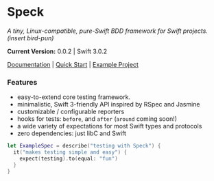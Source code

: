 Speck
========

_A tiny, Linux-compatible, pure-Swift BDD framework for Swift projects.
(insert bird-pun)_

**Current Version:** 0.0.2 | Swift 3.0.2

[Documentation](/Docs/00-main.md) | [Quick Start](/Docs/02-running.md) | [Example Project](https://github.com/bppr/Speck.Example)

### Features
* easy-to-extend core testing framework.
* minimalistic, Swift 3-friendly API inspired by RSpec and Jasmine
* customizable / configurable reporters
* hooks for tests: `before`, and `after` (`around` coming soon!)
* a wide variety of expectations for most Swift types and protocols
* zero dependencies: just libC and Swift

```swift
let ExampleSpec = describe("testing with Speck") {
  it("makes testing simple and easy") {
    expect(testing).to(equal: "fun")
  }
}
```
